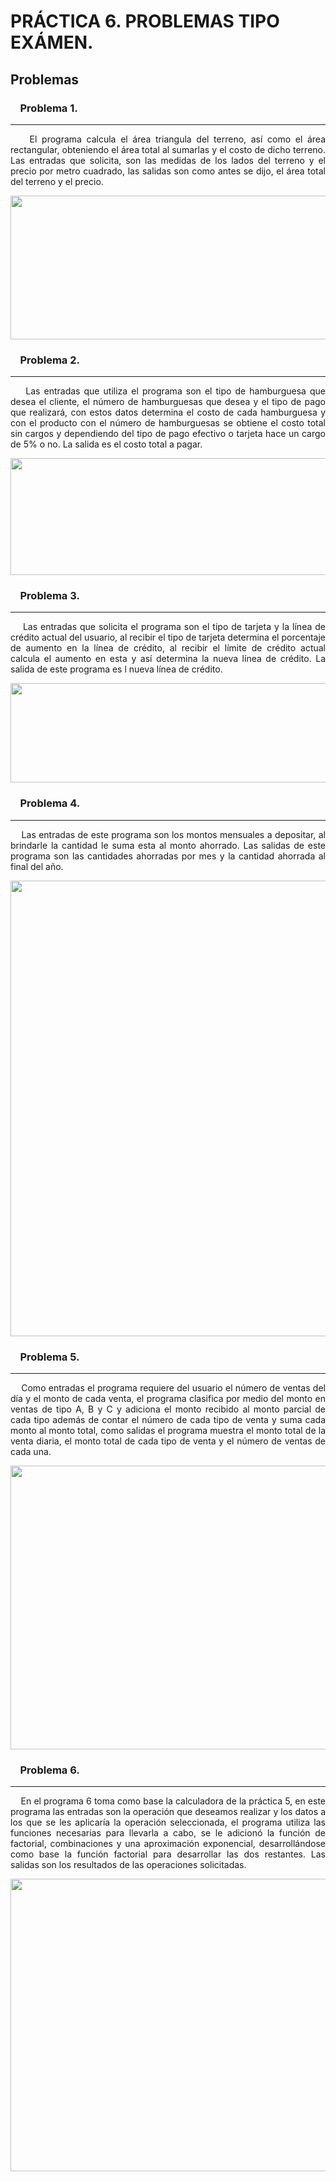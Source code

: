 # PRÁCTICA 6. PROBLEMAS TIPO EXÁMEN.

## Problemas

### &nbsp;&nbsp;&nbsp;&nbsp;Problema 1.
---
<p style="text-align: justify;">
&nbsp;&nbsp;&nbsp;&nbsp;El programa calcula el área triangula del terreno, así como el área rectangular, obteniendo el área total al sumarlas y el costo de dicho terreno. Las entradas que solicita, son las medidas de los lados del terreno y el precio por metro cuadrado, las salidas son como antes se dijo, el área total del terreno y el precio.
</p>

<p align="center">
    <img width = "580" height = "230" src = "https://github.com/Rod285/fundamentosRodrigo/blob/master/fundamentosRodrigo/p6/Imgs%20p6/Problema1.jpg">
</p>

### &nbsp;&nbsp;&nbsp;&nbsp;Problema 2.
---
<p style="text-align: justify;">
&nbsp;&nbsp;&nbsp;&nbsp;Las entradas que utiliza el programa son el tipo de hamburguesa que desea el cliente, el número de hamburguesas que desea y el tipo de pago que realizará, con estos datos determina el costo de cada hamburguesa y con el producto con el número de hamburguesas se obtiene el costo total sin cargos y dependiendo del tipo de pago efectivo o tarjeta hace un cargo de 5% o no. La salida es el costo total a pagar.
</p>

<p align="center">
    <img width = "580" height = "187" src = "https://github.com/Rod285/fundamentosRodrigo/blob/master/fundamentosRodrigo/p6/Imgs%20p6/Problema2.jpg">
</p>

### &nbsp;&nbsp;&nbsp;&nbsp;Problema 3.
----
<p style="text-align: justify;">
&nbsp;&nbsp;&nbsp;&nbsp;Las entradas que solicita el programa son el tipo de tarjeta y la línea de crédito actual del usuario, al recibir el tipo de tarjeta determina el porcentaje de aumento en la línea de crédito, al recibir el límite de crédito actual calcula el aumento en esta y así determina la nueva línea de crédito. La salida de este programa es l nueva línea de crédito.
</p>

<p align="center">
    <img width = "581" height = "159" src = "https://github.com/Rod285/fundamentosRodrigo/blob/master/fundamentosRodrigo/p6/Imgs%20p6/Problema3.jpg">
</p>

### &nbsp;&nbsp;&nbsp;&nbsp;Problema 4.
----
<p style="text-align: justify;">
&nbsp;&nbsp;&nbsp;&nbsp;Las entradas de este programa son los montos mensuales a depositar, al brindarle la cantidad le suma esta al monto ahorrado. Las salidas de este programa son las cantidades ahorradas por mes y la cantidad ahorrada al final del año.
</p>

<p align="center">
    <img width = "580" height = "729" src = "https://github.com/Rod285/fundamentosRodrigo/blob/master/fundamentosRodrigo/p6/Imgs%20p6/Problema4.jpg">
</p>

### &nbsp;&nbsp;&nbsp;&nbsp;Problema 5.
----
<p style="text-align: justify;">
&nbsp;&nbsp;&nbsp;&nbsp;Como entradas el programa requiere del usuario el número de ventas del día y el monto de cada venta, el programa clasifica por medio del monto en ventas de tipo A, B y C y adiciona el monto recibido al monto parcial de cada tipo además de contar el número de cada tipo de venta y suma cada monto al monto total, como salidas el programa muestra el monto total de la venta diaria, el monto total de cada tipo de venta y el número de ventas de cada una.
</p>

<p align="center">
    <img width = "580" height = "454" src = "https://github.com/Rod285/fundamentosRodrigo/blob/master/fundamentosRodrigo/p6/Imgs%20p6/Problema5.jpg">
</p>

### &nbsp;&nbsp;&nbsp;&nbsp;Problema 6.
----
<p style="text-align: justify;">
&nbsp;&nbsp;&nbsp;&nbsp;En el programa 6 toma como base la calculadora de la práctica 5, en este programa las entradas son la operación que deseamos realizar y los datos a los que se les aplicaría la operación seleccionada, el programa utiliza las funciones necesarias para llevarla a cabo, se le adicionó la función de factorial, combinaciones y una aproximación exponencial, desarrollándose como base la función factorial para desarrollar las dos restantes. Las salidas son los resultados de las operaciones solicitadas.
</p>

<p align="center">
    <img width = "581" height = "468" src = "https://github.com/Rod285/fundamentosRodrigo/blob/master/fundamentosRodrigo/p6/Imgs%20p6/Problema6.jpg">
</p>